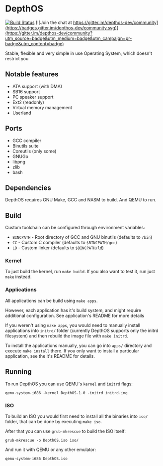 # DepthOS
[![Build Status](https://github.com/FedorLap2006/DepthOS/actions/workflows/kernel.yml/badge.svg)](https://github.com/FedorLap2006/DepthOS/actions/workflows/kernel.yml)
[![Join the chat at https://gitter.im/depthos-dev/community](https://badges.gitter.im/depthos-dev/community.svg)](https://gitter.im/depthos-dev/community?utm_source=badge&utm_medium=badge&utm_campaign=pr-badge&utm_content=badge)

Stable, flexible and very simple in use Operating System, which doesn't restrict you

## Notable features
- ATA support (with DMA)
- SB16 support
- PC speaker support
- Ext2 (readonly)
- Virtual memory management
- Userland

## Ports
- GCC compiler
- Binutils suite
- Coreutils (only some)
- GNUGo
- libpng
- zlib
- bash

## Dependencies
DepthOS requires GNU Make, GCC and NASM to build. And QEMU to run.

## Build
Custom toolchain can be configured through environment variables:
- `BINCPATH` - Root directory of GCC and GNU binutils (defaults to `/bin`)
- `CC` - Custom C compiler (defaults to `$BINCPATH/gcc`)
- `LD` - Custom linker (defaults to `$BINCPATH/ld`)

### Kernel
To just build the kernel, run `make build`. If you also want to test it, run just `make` instead.

### Applications
All applications can be build using `make apps`.

However, each application has it's build system, and might require additional configuration. See application's README for more details

If you weren't using `make apps`, you would need to manually install applications into `initrd/` folder (currently DepthOS supports only the initrd filesystem) and then rebuild the image file with `make initrd`.

To install the applications manually, you can go into `apps/` directory and execute `make install` there. If you only want to install a particular application, see the it's README for details.
## Running

To run DepthOS you can use QEMU's `kernel` and `initrd` flags:
```
qemu-system-i686 -kernel DepthOS-1.0 -initrd initrd.img
```
### ISO
To build an ISO you would first need to install all the binaries into `iso/` folder, that can be done by executing `make iso`.

After that you can use `grub-mkrescue` to build the ISO itself:
```
grub-mkrescue -o DepthOS.iso iso/
```
And run it with QEMU or any other emulator:
```
qemu-system-i686 DepthOS.iso
```
